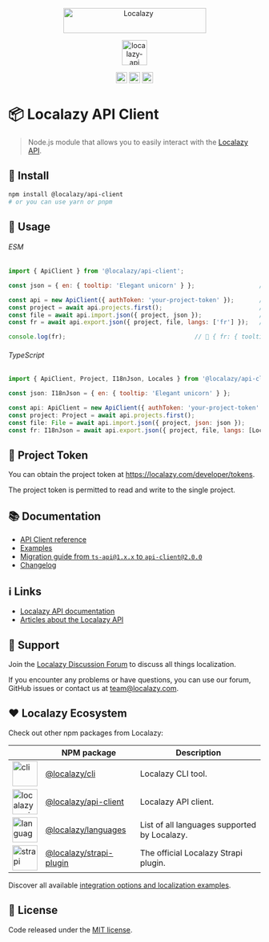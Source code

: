 <p align="center">
  <a href="https://localazy.com">
    <img src="https://localazy.com/directus9/assets/9fc36b9c-81b7-4dbf-bd82-b64cd984090f" width="285" height="50" alt="Localazy" >
  </a>
</p>
<p align="center">
  <a href="https://localazy.com/docs/api">
    <img src="https://localazy.com/directus9/assets/20866781-e69b-4e01-9456-05437487b75c" width="50" height="50" alt="localazy-api">
  </a>
</p>
<p align="center">
  <a href="https://github.com/localazy/api-client"><img src="https://img.shields.io/badge/@localazy-ts--api-066fef?style=for-the-badge" height="22" alt="@localazy/api-client"></a>
  <a href="https://npmjs.com/package/@localazy/api-client"><img src="https://img.shields.io/github/package-json/v/localazy/ts-api/main?style=for-the-badge&label=version&color=066fef" height="22" alt="npm"></a>
  <a href="https://github.com/localazy/api-client/blob/main/LICENSE"><img src="https://img.shields.io/github/license/localazy/ts-api?style=for-the-badge&color=066fef" height="22" alt="license"></a>

[//]: # (<a href="#"><img src="https://img.shields.io/badge/schema-OpenAPI-066fef?style=for-the-badge&color=066fef" height="22" alt="schema"></a>)

[//]: # (  <br>)

[//]: # (  <a href="#"><img src="https://img.shields.io/badge/build-passing-success?style=for-the-badge" height="22" alt="build"></a>)

[//]: # (  <a href="#"><img src="https://img.shields.io/badge/coverage-100%25-success?style=for-the-badge" height="22" alt="coverage"></a>)
</p>

# 📦 Localazy API Client

> Node.js module that allows you to easily interact with the [Localazy API](https://localazy.com/docs/api).

## 🔧 Install

```bash
npm install @localazy/api-client
# or you can use yarn or pnpm
```

## 🚀 Usage

###### ESM

```javascript
import { ApiClient } from '@localazy/api-client';

const json = { en: { tooltip: 'Elegant unicorn' } };                  // Get text to translate.

const api = new ApiClient({ authToken: 'your-project-token' });       // Create Api client.
const project = await api.projects.first();                           // Get Localazy project.
const file = await api.import.json({ project, json });                // Import source keys.
const fr = await api.export.json({ project, file, langs: ['fr'] });   // Export translated keys.

console.log(fr);                                    // 🦄 { fr: { tooltip: 'Licorne élégante' } }
```

###### TypeScript

```javascript
import { ApiClient, Project, I18nJson, Locales } from '@localazy/api-client';

const json: I18nJson = { en: { tooltip: 'Elegant unicorn' } };

const api: ApiClient = new ApiClient({ authToken: 'your-project-token' });
const project: Project = await api.projects.first();
const file: File = await api.import.json({ project, json: json });
const fr: I18nJson = await api.export.json({ project, file, langs: [Locales.FRENCH] });
```

## 🔐 Project Token

You can obtain the project token at https://localazy.com/developer/tokens.

The project token is permitted to read and write to the single project.

## 📚 Documentation

- [API Client reference](docs/api-client-reference.md)
- [Examples](examples)
- [Migration guide from `ts-api@1.x.x` to `api-client@2.0.0`](docs/migration-guide-from-v1-to-v2.md)
- [Changelog](CHANGELOG.md)

## ℹ️ Links

- [Localazy API documentation](https://localazy.com/docs/api)
- [Articles about the Localazy API](https://localazy.com/tags/api)

## 🛟 Support

Join the [Localazy Discussion Forum](https://discuss.localazy.com/) to discuss all things localization.

If you encounter any problems or have questions, you can use our forum, GitHub issues or contact us at
team@localazy.com.

## ❤️ Localazy Ecosystem

Check out other npm packages from Localazy:

|                                                                                                                                  | NPM package                                                                      | Description                                  | 
|:---------------------------------------------------------------------------------------------------------------------------------|----------------------------------------------------------------------------------|----------------------------------------------|
| <img src="https://localazy.com/directus9/assets/3f76ff7b-0e74-4046-bb03-4ca99c3b66d5" width="50" height="50" alt="cli">          | [@localazy/cli](https://www.npmjs.com/package/@localazy/cli)                     | Localazy CLI tool.                           | 
| <img src="https://localazy.com/directus9/assets/20866781-e69b-4e01-9456-05437487b75c" width="50" height="50" alt="localazy-api"> | [@localazy/api-client](https://www.npmjs.com/package/@localazy/api-client)       | Localazy API client.                         | 
| <img src="https://localazy.com/directus9/assets/c9e70e4f-8136-432a-8d82-53c3501a9eb4" width="50" height="50" alt="languages">    | [@localazy/languages](https://www.npmjs.com/package/@localazy/languages)         | List of all languages supported by Localazy. | 
| <img src="https://localazy.com/directus9/assets/1dd05c76-e517-4aea-a3d8-49cfddb40056" width="50" height="50" alt="strapi">       | [@localazy/strapi-plugin](https://www.npmjs.com/package/@localazy/strapi-plugin) | The official Localazy Strapi plugin.         | 

Discover all available [integration options and localization examples](https://github.com/localazy).

## 📜 License

Code released under the [MIT license](LICENSE).
